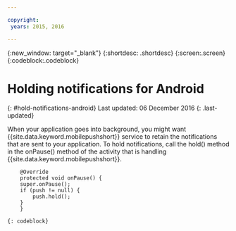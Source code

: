 ```yaml
---

copyright:
 years: 2015, 2016

---
```


{:new_window: target="_blank"}
{:shortdesc: .shortdesc}
{:screen:.screen}
{:codeblock:.codeblock}

# Holding notifications for Android
{: #hold-notifications-android}
Last updated: 06 December 2016
{: .last-updated}

When your application goes into background, you might want {{site.data.keyword.mobilepushshort}} service to retain the notifications that are sent to your application. To hold notifications, call the hold() method in the onPause() method of the activity that is handling {{site.data.keyword.mobilepushshort}}.

```
	@Override
	protected void onPause() {
    super.onPause();
    if (push != null) {
        push.hold();
    }
	} 
```
	{: codeblock}